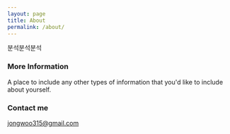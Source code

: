 ```yaml
---
layout: page
title: About
permalink: /about/
---
```


<!--Some information about you!-->
분석분석분석

### More Information

A place to include any other types of information that you'd like to include about yourself.

### Contact me

<!--[email@domain.com](mailto:email@domain.com)-->
[jongwoo315@gmail.com](mailto:jongwoo315@gmail.com)

